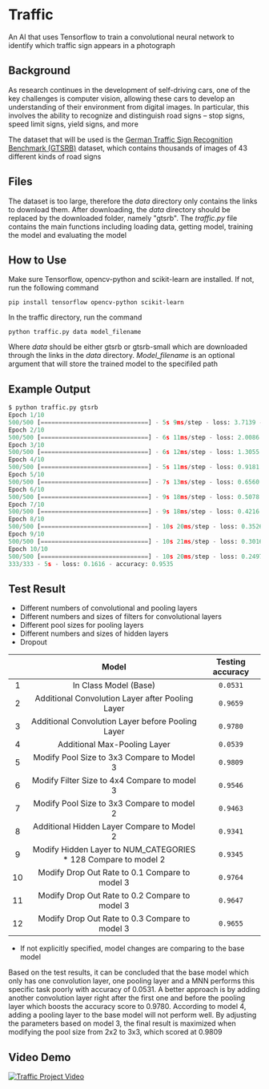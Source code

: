 # Traffic

An AI that uses Tensorflow to train a convolutional neural network to identify which traffic sign appears in a photograph

## Background

As research continues in the development of self-driving cars, one of the key challenges is computer vision, allowing these cars to develop an understanding of their environment from digital images. In particular, this involves the ability to recognize and distinguish road signs – stop signs, speed limit signs, yield signs, and more

The dataset that will be used is the [German Traffic Sign Recognition Benchmark (GTSRB)](https://benchmark.ini.rub.de/?section=gtsrb&subsection=news) dataset, which contains thousands of images of 43 different kinds of road signs

## Files

The dataset is too large, therefore the _data_ directory only contains the links to download them. After downloading, the _data_ directory should be replaced by the downloaded folder, namely "gtsrb". The _traffic.py_ file contains the main functions including loading data, getting model, training the model and evaluating the model

## How to Use

Make sure Tensorflow, opencv-python and scikit-learn are installed. If not, run the following command

```
pip install tensorflow opencv-python scikit-learn
```

In the traffic directory, run the command

```
python traffic.py data model_filename
```

Where _data_ should be either gtsrb or gtsrb-small which are downloaded through the links in the _data_ directory. _Model_filename_ is an optional argument that will store the trained model to the specifiled path

## Example Output

```python
$ python traffic.py gtsrb
Epoch 1/10
500/500 [==============================] - 5s 9ms/step - loss: 3.7139 - accuracy: 0.1545
Epoch 2/10
500/500 [==============================] - 6s 11ms/step - loss: 2.0086 - accuracy: 0.4082
Epoch 3/10
500/500 [==============================] - 6s 12ms/step - loss: 1.3055 - accuracy: 0.5917
Epoch 4/10
500/500 [==============================] - 5s 11ms/step - loss: 0.9181 - accuracy: 0.7171
Epoch 5/10
500/500 [==============================] - 7s 13ms/step - loss: 0.6560 - accuracy: 0.7974
Epoch 6/10
500/500 [==============================] - 9s 18ms/step - loss: 0.5078 - accuracy: 0.8470
Epoch 7/10
500/500 [==============================] - 9s 18ms/step - loss: 0.4216 - accuracy: 0.8754
Epoch 8/10
500/500 [==============================] - 10s 20ms/step - loss: 0.3526 - accuracy: 0.8946
Epoch 9/10
500/500 [==============================] - 10s 21ms/step - loss: 0.3016 - accuracy: 0.9086
Epoch 10/10
500/500 [==============================] - 10s 20ms/step - loss: 0.2497 - accuracy: 0.9256
333/333 - 5s - loss: 0.1616 - accuracy: 0.9535
```

## Test Result

- Different numbers of convolutional and pooling layers
- Different numbers and sizes of filters for convolutional layers
- Different pool sizes for pooling layers
- Different numbers and sizes of hidden layers
- Dropout

|     |                              Model                              | Testing accuracy |
| :-: | :-------------------------------------------------------------: | :--------------: |
|  1  |                      In Class Model (Base)                      |     `0.0531`     |
|  2  |        Additional Convolution Layer after Pooling Layer         |     `0.9659`     |
|  3  |        Additional Convolution Layer before Pooling Layer        |     `0.9780`     |
|  4  |                  Additional Max-Pooling Layer                   |     `0.0539`     |
|  5  |           Modify Pool Size to 3x3 Compare to Model 3            |     `0.9809`     |
|  6  |          Modify Filter Size to 4x4 Compare to model 3           |     `0.9546`     |
|  7  |           Modify Pool Size to 3x3 Compare to model 2            |     `0.9463`     |
|  8  |           Additional Hidden Layer Compare to Model 2            |     `0.9341`     |
|  9  | Modify Hidden Layer to NUM_CATEGORIES \* 128 Compare to model 2 |     `0.9345`     |
| 10  |         Modify Drop Out Rate to 0.1 Compare to model 3          |     `0.9764`     |
| 11  |         Modify Drop Out Rate to 0.2 Compare to model 3          |     `0.9647`     |
| 12  |         Modify Drop Out Rate to 0.3 Compare to model 3          |     `0.9655`     |

- If not explicitly specified, model changes are comparing to the base model

Based on the test results, it can be concluded that the base model which only has one convolution layer, one pooling layer and a MNN performs this specific task poorly with accuracy of 0.0531. A better approach is by adding another convolution layer right after the first one and before the pooling layer which boosts the accuracy score to 0.9780. According to model 4, adding a pooling layer to the base model will not perform well. By adjusting the parameters based on model 3, the final result is maximized when modifying the pool size from 2x2 to 3x3, which scored at 0.9809

## Video Demo

[![Traffic Project Video](https://img.youtube.com/vi/IHxHY1ztV1c/0.jpg)](https://youtu.be/IHxHY1ztV1c)
